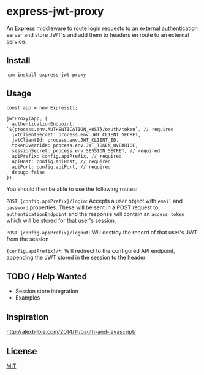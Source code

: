 # express-jwt-proxy

An Express middleware to route login requests to an external authentication server and store JWT's and add them to headers en route to an external service.

## Install

`npm install express-jwt-proxy`

## Usage

```
const app = new Express();

jwtProxy(app, {
  authenticationEndpoint: `${process.env.AUTHENTICATION_HOST}/oauth/token`, // required
  jwtClientSecret: process.env.JWT_CLIENT_SECRET,
  jwtClientId: process.env.JWT_CLIENT_ID,
  tokenOverride: process.env.JWT_TOKEN_OVERRIDE,
  sessionSecret: process.env.SESSION_SECRET, // required
  apiPrefix: config.apiPrefix, // required
  apiHost: config.apiHost, // required
  apiPort: config.apiPort, // required
  debug: false
});
```

You should then be able to use the following routes:

`POST {config.apiPrefix}/login`: Accepts a user object with `email` and `password` properties. These will be sent in a POST request to `authenticationEndpoint` and the response will contain an `access_token` which will be stored for that user's session.

`POST {config.apiPrefix}/logout`: Will destroy the record of that user's JWT from the session

`{config.apiPrefix}/*`: Will redirect to the configured API endpoint, appending the JWT stored in the session to the header

## TODO / Help Wanted

- Session store integration
- Examples

## Inspiration

http://alexbilbie.com/2014/11/oauth-and-javascript/

## License

[MIT](LICENSE)
